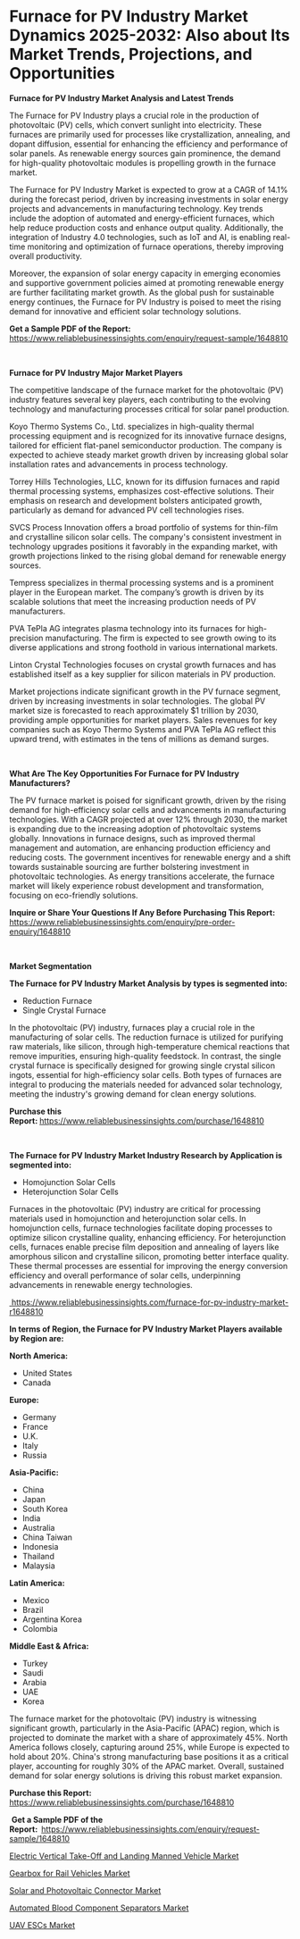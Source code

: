 <p><h1>Furnace for PV Industry Market Dynamics 2025-2032: Also about Its Market Trends, Projections, and Opportunities</h1></p><p><strong>Furnace for PV Industry Market Analysis and Latest Trends</strong></p>
<p><p>The Furnace for PV Industry plays a crucial role in the production of photovoltaic (PV) cells, which convert sunlight into electricity. These furnaces are primarily used for processes like crystallization, annealing, and dopant diffusion, essential for enhancing the efficiency and performance of solar panels. As renewable energy sources gain prominence, the demand for high-quality photovoltaic modules is propelling growth in the furnace market.</p><p>The Furnace for PV Industry Market is expected to grow at a CAGR of 14.1% during the forecast period, driven by increasing investments in solar energy projects and advancements in manufacturing technology. Key trends include the adoption of automated and energy-efficient furnaces, which help reduce production costs and enhance output quality. Additionally, the integration of Industry 4.0 technologies, such as IoT and AI, is enabling real-time monitoring and optimization of furnace operations, thereby improving overall productivity.</p><p>Moreover, the expansion of solar energy capacity in emerging economies and supportive government policies aimed at promoting renewable energy are further facilitating market growth. As the global push for sustainable energy continues, the Furnace for PV Industry is poised to meet the rising demand for innovative and efficient solar technology solutions.</p></p>
<p><strong>Get a Sample PDF of the Report:&nbsp;</strong> <a href="https://www.reliablebusinessinsights.com/enquiry/request-sample/1648810?utm_campaign=39&utm_medium=2&utm_source=Github&utm_content=ia&utm_term=26032025&utm_id=furnace-for-pv-industry">https://www.reliablebusinessinsights.com/enquiry/request-sample/1648810</a></p>
<p>&nbsp;</p>
<p><strong>Furnace for PV Industry Major Market Players</strong></p>
<p><p>The competitive landscape of the furnace market for the photovoltaic (PV) industry features several key players, each contributing to the evolving technology and manufacturing processes critical for solar panel production. </p><p>Koyo Thermo Systems Co., Ltd. specializes in high-quality thermal processing equipment and is recognized for its innovative furnace designs, tailored for efficient flat-panel semiconductor production. The company is expected to achieve steady market growth driven by increasing global solar installation rates and advancements in process technology.</p><p>Torrey Hills Technologies, LLC, known for its diffusion furnaces and rapid thermal processing systems, emphasizes cost-effective solutions. Their emphasis on research and development bolsters anticipated growth, particularly as demand for advanced PV cell technologies rises.</p><p>SVCS Process Innovation offers a broad portfolio of systems for thin-film and crystalline silicon solar cells. The company's consistent investment in technology upgrades positions it favorably in the expanding market, with growth projections linked to the rising global demand for renewable energy sources.</p><p>Tempress specializes in thermal processing systems and is a prominent player in the European market. The company’s growth is driven by its scalable solutions that meet the increasing production needs of PV manufacturers. </p><p>PVA TePla AG integrates plasma technology into its furnaces for high-precision manufacturing. The firm is expected to see growth owing to its diverse applications and strong foothold in various international markets.</p><p>Linton Crystal Technologies focuses on crystal growth furnaces and has established itself as a key supplier for silicon materials in PV production. </p><p>Market projections indicate significant growth in the PV furnace segment, driven by increasing investments in solar technologies. The global PV market size is forecasted to reach approximately $1 trillion by 2030, providing ample opportunities for market players. Sales revenues for key companies such as Koyo Thermo Systems and PVA TePla AG reflect this upward trend, with estimates in the tens of millions as demand surges.</p></p>
<p>&nbsp;</p>
<p><strong>What Are The Key Opportunities For Furnace for PV Industry Manufacturers?</strong></p>
<p><p>The PV furnace market is poised for significant growth, driven by the rising demand for high-efficiency solar cells and advancements in manufacturing technologies. With a CAGR projected at over 12% through 2030, the market is expanding due to the increasing adoption of photovoltaic systems globally. Innovations in furnace designs, such as improved thermal management and automation, are enhancing production efficiency and reducing costs. The government incentives for renewable energy and a shift towards sustainable sourcing are further bolstering investment in photovoltaic technologies. As energy transitions accelerate, the furnace market will likely experience robust development and transformation, focusing on eco-friendly solutions.</p></p>
<p><strong>Inquire or Share Your Questions If Any Before Purchasing This Report:</strong> <a href="https://www.reliablebusinessinsights.com/enquiry/pre-order-enquiry/1648810?utm_campaign=39&utm_medium=2&utm_source=Github&utm_content=ia&utm_term=26032025&utm_id=furnace-for-pv-industry">https://www.reliablebusinessinsights.com/enquiry/pre-order-enquiry/1648810</a></p>
<p>&nbsp;</p>
<p><strong>Market Segmentation</strong></p>
<p><strong>The Furnace for PV Industry Market Analysis by types is segmented into:</strong></p>
<p><ul><li>Reduction Furnace</li><li>Single Crystal Furnace</li></ul></p>
<p><p>In the photovoltaic (PV) industry, furnaces play a crucial role in the manufacturing of solar cells. The reduction furnace is utilized for purifying raw materials, like silicon, through high-temperature chemical reactions that remove impurities, ensuring high-quality feedstock. In contrast, the single crystal furnace is specifically designed for growing single crystal silicon ingots, essential for high-efficiency solar cells. Both types of furnaces are integral to producing the materials needed for advanced solar technology, meeting the industry's growing demand for clean energy solutions.</p></p>
<p><strong>Purchase this Report:&nbsp;</strong><a href="https://www.reliablebusinessinsights.com/purchase/1648810?utm_campaign=39&utm_medium=2&utm_source=Github&utm_content=ia&utm_term=26032025&utm_id=furnace-for-pv-industry">https://www.reliablebusinessinsights.com/purchase/1648810</a></p>
<p>&nbsp;</p>
<p><strong>The Furnace for PV Industry Market Industry Research by Application is segmented into:</strong></p>
<p><ul><li>Homojunction Solar Cells</li><li>Heterojunction Solar Cells</li></ul></p>
<p><p>Furnaces in the photovoltaic (PV) industry are critical for processing materials used in homojunction and heterojunction solar cells. In homojunction cells, furnace technologies facilitate doping processes to optimize silicon crystalline quality, enhancing efficiency. For heterojunction cells, furnaces enable precise film deposition and annealing of layers like amorphous silicon and crystalline silicon, promoting better interface quality. These thermal processes are essential for improving the energy conversion efficiency and overall performance of solar cells, underpinning advancements in renewable energy technologies.</p></p>
<p><a href="https://www.reliablebusinessinsights.com/furnace-for-pv-industry-market-r1648810?utm_campaign=39&utm_medium=2&utm_source=Github&utm_content=ia&utm_term=26032025&utm_id=furnace-for-pv-industry">&nbsp;https://www.reliablebusinessinsights.com/furnace-for-pv-industry-market-r1648810</a></p>
<p><strong>In terms of Region, the Furnace for PV Industry Market Players available by Region are:</strong></p>
<p>
    <p> <strong> North America: </strong>
        <ul>
            <li>United States</li>
            <li>Canada</li>
        </ul>
        </p> 
    <p> <strong> Europe: </strong>
        <ul>
            <li>Germany</li>
            <li>France</li>
            <li>U.K.</li>
            <li>Italy</li>
            <li>Russia</li>
        </ul>
        </p> 
    <p> <strong> Asia-Pacific: </strong>
        <ul>
            <li>China</li>
            <li>Japan</li>
            <li>South Korea</li>
            <li>India</li>
            <li>Australia</li>
            <li>China Taiwan</li>
            <li>Indonesia</li>
            <li>Thailand</li>
            <li>Malaysia</li>
        </ul>
        </p> 
    <p> <strong> Latin America: </strong>
        <ul>
            <li>Mexico</li>
            <li>Brazil</li>
            <li>Argentina Korea</li>
            <li>Colombia</li>
        </ul>
        </p> 
    <p> <strong> Middle East & Africa: </strong>
        <ul>
            <li>Turkey</li>
            <li>Saudi</li>
            <li>Arabia</li>
            <li>UAE</li>
            <li>Korea</li>
        </ul>
    </p>
    </p>
<p><p>The furnace market for the photovoltaic (PV) industry is witnessing significant growth, particularly in the Asia-Pacific (APAC) region, which is projected to dominate the market with a share of approximately 45%. North America follows closely, capturing around 25%, while Europe is expected to hold about 20%. China's strong manufacturing base positions it as a critical player, accounting for roughly 30% of the APAC market. Overall, sustained demand for solar energy solutions is driving this robust market expansion.</p></p>
<p><strong>Purchase this Report: </strong><a href="https://www.reliablebusinessinsights.com/purchase/1648810?utm_campaign=39&utm_medium=2&utm_source=Github&utm_content=ia&utm_term=26032025&utm_id=furnace-for-pv-industry">https://www.reliablebusinessinsights.com/purchase/1648810</a></p>
<p>&nbsp;<strong>Get a Sample PDF of the Report:&nbsp;&nbsp;</strong><a href="https://www.reliablebusinessinsights.com/enquiry/request-sample/1648810?utm_campaign=39&utm_medium=2&utm_source=Github&utm_content=ia&utm_term=26032025&utm_id=furnace-for-pv-industry">https://www.reliablebusinessinsights.com/enquiry/request-sample/1648810</a></p>
<p><strong></strong></p>
<p><p><a href="https://github.com/decockogbaro25/Market-Research-Report-List-1/blob/main/electric-vertical-take-off-and-landing-manned-vehicle-market.md?utm_campaign=39&utm_medium=2&utm_source=Github&utm_content=ia&utm_term=26032025&utm_id=furnace-for-pv-industry">Electric Vertical Take-Off and Landing Manned Vehicle Market</a></p><p><a href="https://github.com/widlerumland/Market-Research-Report-List-1/blob/main/gearbox-for-rail-vehicles-market.md?utm_campaign=39&utm_medium=2&utm_source=Github&utm_content=ia&utm_term=26032025&utm_id=furnace-for-pv-industry">Gearbox for Rail Vehicles Market</a></p><p><a href="https://github.com/uldularido/Market-Research-Report-List-1/blob/main/solar-and-photovoltaic-connector-market.md?utm_campaign=39&utm_medium=2&utm_source=Github&utm_content=ia&utm_term=26032025&utm_id=furnace-for-pv-industry">Solar and Photovoltaic Connector Market</a></p><p><a href="https://github.com/gummaarmel83/Market-Research-Report-List-1/blob/main/automated-blood-component-separators-market.md?utm_campaign=39&utm_medium=2&utm_source=Github&utm_content=ia&utm_term=26032025&utm_id=furnace-for-pv-industry">Automated Blood Component Separators Market</a></p><p><a href="https://github.com/panciujoslin3/Market-Research-Report-List-1/blob/main/uav-escs-market.md?utm_campaign=39&utm_medium=2&utm_source=Github&utm_content=ia&utm_term=26032025&utm_id=furnace-for-pv-industry">UAV ESCs Market</a></p></p>